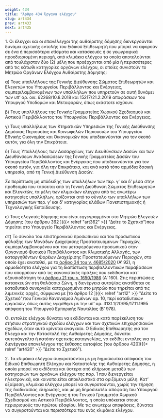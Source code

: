 ```yaml
---
weight: 434
title: "Άρθρο 434 Όργανα ελέγχου"
slug: art434
prev: art433
next: art435
---
```


1\. Οι έλεγχοι και οι επανέλεγχοι της αυθαίρετης δόμησης διενεργούνται δυνάμει σχετικής εντολής του Ειδικού Επιθεωρητή που μπορεί να αφορούν σε ένα ή περισσότερα κτίσματα και κατασκευές ή σε γεωγραφικά προσδιορισμένη περιοχή, από κλιμάκια ελέγχου τα οποία αποτελούνται από τουλάχιστον δύο (2) μέλη που προέρχονται από μία ή περισσότερες από τις κάτωθι κατηγορίες οργάνων ελέγχου, οι οποίες συνιστούν το Μητρώο Οργάνων Ελέγχου Αυθαίρετης Δόμησης:

α) Τους υπαλλήλους της Γενικής Διεύθυνσης Σώματος Επιθεωρητών και Ελεγκτών του Υπουργείου Περιβάλλοντος και Ενέργειας, συμπεριλαμβανομένων των υπαλλήλων που υπηρετούν σε αυτή δυνάμει των υπ’ αρ. οικ. 62268/10.8.2018 και 15217/21.2.2019 αποφάσεων του Υπουργού Υποδομών και Μεταφορών, όπως εκάστοτε ισχύουν.

β) Τους υπαλλήλους της Γενικής Γραμματείας Χωρικού Σχεδιασμού και Αστικού Περιβάλλοντος του Υπουργείου Περιβάλλοντος και Ενέργειας.

γ) Τους υπαλλήλους των Κτηματικών Υπηρεσιών της Γενικής Διεύθυνσης Δημόσιας Περιουσίας και Κοινωφελών Περιουσιών του Υπουργείου Εθνικής Οικονομίας και Οικονομικών που υποδεικνύονται για τον σκοπό αυτόν, για όλη την Επικράτεια.

δ) Τους Υπαλλήλους των Δασαρχείων, των Διευθύνσεων Δασών και των Διευθύνσεων Αναδασώσεων της Γενικής Γραμματείας Δασών του Υπουργείου Περιβάλλοντος και Ενέργειας που υποδεικνύονται για τον σκοπό αυτόν, για όλη την Επικράτεια, και ανά κατά τόπο αρμόδια δασική υπηρεσία, από τη Γενική Διεύθυνση Δασών.

Σε περίπτωση μη υπόδειξης των υπαλλήλων των περ. γ’ και δ’ μέσα στην προθεσμία που τάσσεται από τη Γενική Διεύθυνση Σώματος Επιθεωρητών και Ελεγκτών, τα μέλη των κλιμακίων ελέγχου από τις ανωτέρω κατηγορίες υπαλλήλων, ορίζονται από το σύνολο των υπαλλήλων των υπηρεσιών των περ. γ’ και δ’ κατηγορίας κλάδων Πανεπιστημιακής ή Τεχνολογικής Εκπαίδευσης.

ε) Τους ελεγκτές δόμησης που είναι εγγεγραμμένοι στο Μητρώο Ελεγκτών Δόμησης [του άρθρου 362 ]({{< relref "art362" >}} "Δείτε το Σχετικό")που τηρείται στο Υπουργείο Περιβάλλοντος και Ενέργειας.

στ) Το σύνολο του επιστημονικού προσωπικού και του προσωπικού φύλαξης των Μονάδων Διαχείρισης Προστατευόμενων Περιοχών, συμπεριλαμβανομένου και του μεταφερόμενου προσωπικού στον Οργανισμό Φυσικού Περιβάλλοντος και Κλιματικής Αλλαγής, των καταργηθέντων Φορέων Διαχείρισης Προστατευόμενων Περιοχών, στο οποίο έχει ανατεθεί, με το<a href="https://ia37rg02wpsa01.blob.core.windows.net/fek/01/2020/20200100092.pdf" title="Δείτε το Σχετικό"> άρθρο 34 του ν. 4685/2020</a> (Α’ 92), η αρμοδιότητα ελέγχου για τη διαπίστωση περιβαλλοντικών παραβάσεων που απορρέουν από τις κανονιστικές πράξεις που εκδίδονται κατ’ εξουσιοδότηση του<a href="https://ia37rg02wpsa01.blob.core.windows.net/fek/01/1986/19860100160.pdf" title="Δείτε το Σχετικό"> άρθρου 21 του ν. 1650/1986</a> (Α’ 160). Στις περιπτώσεις κατασκευών στη θαλάσσια ζώνη, η διενέργεια αυτοψίας ανατίθεται σε καταδυτικά συνεργεία καταχωρημένα στο μητρώο που τηρείται από τις λιμενικές αρχές, σύμφωνα με [το άρθρο 12 ]({{< relref "art12" >}} "Δείτε το Σχετικό")του Γενικού Κανονισμού Λιμένων αρ. 10, περί καταδυτικών εργασιών, όπως αυτός εγκρίθηκε με την υπ’ αρ. 3131.1/20/95/17.11.1995 απόφαση του Υπουργού Εμπορικής Ναυτιλίας (Β’ 978).

Οι εντολές ελέγχου δύναται να εκδίδονται και κατά παρέκκλιση του ετήσιου στρατηγικού σχεδίου ελέγχων και των σχετικών επιχειρησιακών σχεδίων, όταν αυτό κρίνεται αναγκαίο. Ο Ειδικός Επιθεωρητής για τον Ελεγχο και την Καταστολή της Αυθαίρετης Δόμησης, δύναται αυτεπάγγελτα ή κατόπιν σχετικής καταγγελίας, να εκδίδει εντολές για τη διενέργεια επανελέγχου της έκθεσης αυτοψίας [του άρθρου 420]({{< relref "art420" >}} "Δείτε το Σχετικό").

2\. Τα κλιμάκια ελέγχου συγκροτούνται με μη δημοσιευτέα απόφαση του Ειδικού Επιθεωρητή Ελέγχου και Καταστολής της Αυθαίρετης Δόμησης, η οποία μπορεί να εκδίδεται και ύστερα από κλήρωση μεταξύ των κατηγοριών των οργάνων ελέγχου της παρ. 1 που διενεργείται ηλεκτρονικά, και κοινοποιείται αποκλειστικά στα οριζόμενα μέλη. Κατ’ εξαίρεση, κλιμάκια ελέγχου μπορεί να συγκροτούνται, χωρίς την τήρηση της διαδικασίας κλήρωσης, και με μη δημοσιευτέα απόφαση του Υπουργού Περιβάλλοντος και Ενέργειας ή του Γενικού Γραμματέα Χωρικού Σχεδιασμού και Αστικού Περιβάλλοντος, η οποία υπόκειται στους περιορισμούς του πρώτου εδαφίου. Με τις ανωτέρω αποφάσεις, δύναται να συγκροτούνται και περισσότερα του ενός κλιμάκια ελέγχου.


